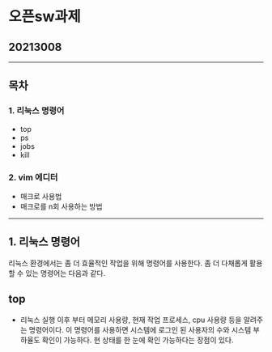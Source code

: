 # 오픈sw과제
## 20213008

---
## 목차
### 1. 리눅스 명령어
- top
- ps
- jobs
- kill

### 2. vim 에디터
- 매크로 사용법
- 매크로를 n회 사용하는 방법

---
## 1. 리눅스 명령어

리눅스 환경에서는 좀 더 효율적인 작업을 위해 명령어를 사용한다. 좀 더 다채롭게 활용할 수 있는 명령어는 다음과 같다.

## **top**
- 리눅스 실행 이후 부터 메모리 사용량, 현재 작업 프로세스, cpu 사용량 등을 알려주는 명령어이다. 이 명령어를 사용하면 시스템에 로그인 된 사용자의 수와 시스템 부하율도 확인이 가능하다. 현 상태를 한 눈에 확인 가능하다는 장점이 있다.
